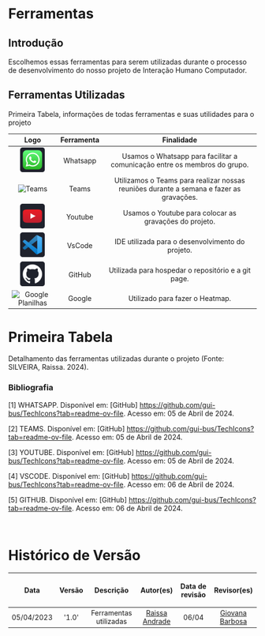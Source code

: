 # Ferramentas

## Introdução
Escolhemos essas ferramentas para serem utilizadas durante o processo de desenvolvimento do nosso projeto de Interação Humano Computador.

</p>

## Ferramentas Utilizadas

Primeira Tabela, informações de todas ferramentas e suas utilidades para o projeto 

| Logo | Ferramenta | Finalidade |
| :-----: | :-------: | :---------: |
| <img src="https://raw.githubusercontent.com/gui-bus/TechIcons/70f9ca213e35be00f41c0350d77c238c999db688/Dark/Whatsapp.svg" alt="whatsapp" width=50px>  | Whatsapp | Usamos o Whatsapp para facilitar a comunicação entre os membros do grupo. |
| <img scr="https://raw.githubusercontent.com/gui-bus/TechIcons/70f9ca213e35be00f41c0350d77c238c999db688/Dark/Teams.svg" alt="Teams" width=50px> | Teams | Utilizamos o Teams para realizar nossas reuniões durante a semana e fazer as gravações. |
| <img src="https://raw.githubusercontent.com/gui-bus/TechIcons/70f9ca213e35be00f41c0350d77c238c999db688/Dark/Youtube.svg" alt="YouTube" width=50px> | Youtube | Usamos o Youtube para colocar as gravações do projeto.|
| <img src="https://raw.githubusercontent.com/gui-bus/TechIcons/70f9ca213e35be00f41c0350d77c238c999db688/Dark/VSCode.svg" alt="VsCode" width=50px> | VsCode | IDE utilizada para o desenvolvimento do projeto.|
| <img src="https://raw.githubusercontent.com/gui-bus/TechIcons/70f9ca213e35be00f41c0350d77c238c999db688/Dark/Github.svg" alt="GitHub" width=50px> | GitHub | Utilizada para hospedar o repositório e a git page.  |
| <img src="" alt="Google Planilhas" width=50px> | Google | Utilizado para fazer o Heatmap.  |


# Primeira Tabela 
  Detalhamento das ferramentas utilizadas durante o projeto 
  (Fonte: SILVEIRA, Raissa. 2024).


### Bibliografia 

[1] WHATSAPP. Disponível em: [GitHub] https://github.com/gui-bus/TechIcons?tab=readme-ov-file. Acesso em: 05 de Abril de 2024.

[2] TEAMS. Disponível em: [GitHub] https://github.com/gui-bus/TechIcons?tab=readme-ov-file. Acesso em: 05 de Abril de 2024.

[3] YOUTUBE. Disponível em: [GitHub] https://github.com/gui-bus/TechIcons?tab=readme-ov-file. Acesso em: 05 de Abril de 2024.

[4] VSCODE. Disponível em: [GitHub] https://github.com/gui-bus/TechIcons?tab=readme-ov-file. Acesso em: 06 de Abril de 2024.

[5] GITHUB. Disponível em: [GitHub] https://github.com/gui-bus/TechIcons?tab=readme-ov-file. Acesso em: 06 de Abril de 2024.

<br/>


# Histórico de Versão 

| <p align="center">Data</p> | <p align="center">Versão</p> | <p align="center">Descrição</p> | <p align="center">Autor(es)</p> |<p align="center">Data de revisão</p> | <p align="center"> Revisor(es)</p> |
|:--: | :--: | :--: | :--: | :--: | :--:
|05/04/2023 | '1.0' | Ferramentas utilizadas | [Raissa Andrade ](https://github.com/RaissaAndradeS) | 06/04|[Giovana Barbosa ](https://github.com/gio221)